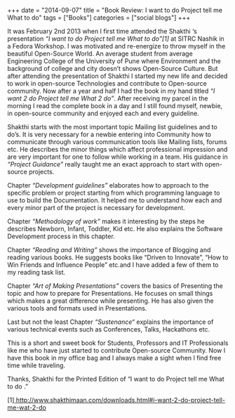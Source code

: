 +++
date = "2014-09-07"
title = "Book Review: I want to do Project tell me What to do"
tags = ["Books"]
categories = ["social blogs"]
+++

It was February 2nd 2013 when I first time attended the Shakthi ‘s presentation _“I want to do Project tell me What to do”[1]_ at SITRC Nashik in a Fedora Workshop. I was motivated and re-energize to throw myself in the beautiful Open-Source World. An average student from average Engineering College of the University of Pune where Environment and the background of college and city doesn’t shows Open-Source Culture. But after attending the presentation of Shakthi I started my new life and decided to work in open-source Technologies and contribute to Open-source community. Now after a year and half I had the book in my hand titled _“I want 2 do Project tell me What 2 do”_. After receiving my parcel in the morning I read the complete book in a day and I still found myself, newbie, in open-source community and enjoyed each and every guideline.

Shakthi starts with the most important topic Mailing list guidelines and to do’s. It is very necessary for a newbie entering into Community how to communicate through various communication tools like Mailing lists, forums etc. He describes the minor things which affect professional impression and are very important for one to follow while working in a team. His guidance in _“Project Guidance”_ really taught me an exact approach to start with open-source projects.

Chapter _“Development guidelines”_ elaborates how to approach to the specific problem or project starting from which programming language to use to build the Documentation. It helped me to understand how each and every minor part of the project is necessary for development.

Chapter _“Methodology of work”_ makes it interesting by the steps he describes Newborn, Infant, Toddler, Kid etc. He also explains the Software Development process in this chapter.

Chapter _“Reading and Writing”_ shows the importance of Blogging and reading various books. He suggests books like “Driven to Innovate”, “How to Win Friends and Influence People” etc.and I have added a few of them to my reading task list.

Chapter _“Art of Making Presentations”_ covers the basics of Presenting the topic and how to prepare for Presentations. He focuses on small things which makes a great difference while presenting. He has also given the various tools and formats used in Presentations.

Last but not the least Chapter _“Sustenance“_ explains the importance of various technical events such as Conferences, Talks, Hackathons etc.

This is a short and sweet book for Students, Professors and IT Professionals like me who have just started to contribute Open-source Community. Now I have this book in my office bag and I always make a sight when I find free time while traveling.

Thanks, Shakthi for the Printed Edition of “I want to do Project tell me What to do .”

[1][ http://www.shakthimaan.com/downloads.html#i-want-2-do-project-tell-me-wat-2-do ](http://www.shakthimaan.com/downloads.html#i-want-2-do-project-tell-me-wat-2-do)